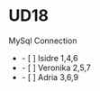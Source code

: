 # UD18
MySql Connection
<ul>
  <li>    - [ ] Isidre 1,4,6    </li>
   <li>   - [ ] Veronika 2,5,7  </li>
  <li>    - [ ] Adria 3,6,9</li> 
</ul>


